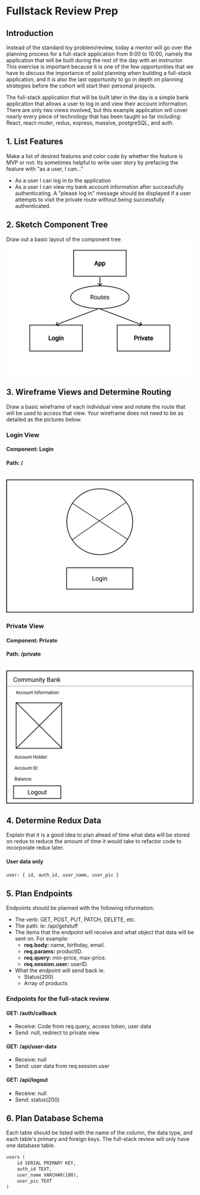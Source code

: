 # Fullstack Review Prep

## Introduction
Instead of the standard toy problem/review, today a mentor will go over the planning process for a full-stack application from 9:00 to 10:00, namely the application that will be built during the rest of the day with an instructor. This exercise is important because it is one of the few opportunities that we have to discuss the importance of solid planning when building a full-stack application, and it is also the last opportunity to go in depth on planning strategies before the cohort will start their personal projects.

The full-stack application that will be built later in the day is a  simple bank application that allows a user to log in and view their account information. There are only two views involved, but this example application will cover nearly every piece of technology that has been taught so far including: React, react-router, redux, express, massive, postgreSQL, and auth.

## 1. List Features
Make a list of desired features and color code by whether the feature is MVP or not. Its sometimes helpful to write user story by prefacing the feature with "as a user, I can..."
- As a user I can log in to the application
- As a user I can view my bank account information after successfully authenticating. A "please log in" message should be displayed if a user attempts to visit the private route without being successfully authenticated.

## 2. Sketch Component Tree
Draw out a basic layout of the component tree
<br />
<img src='./images/ComponentTree.jpg' width='500px'/>


## 3. Wireframe Views and Determine Routing
Draw a basic wireframe of each individual view and notate the route that will be used to access that view. Your wireframe does not need to be as detailed as the pictures below.

### Login View
#### Component: Login
#### Path: /
<br />
<img src='./images/Login.jpg' width='500px'/>

### Private View
#### Component: Private
#### Path: /private
<br />
<img src='./images/Private.jpg' width='500px' />

## 4. Determine Redux Data
Explain that it is a good idea to plan ahead of time what data will be stored on redux to reduce the amount of time it would take to refactor code to incorporate redux later.
#### User data only
`user: { id, auth_id, user_name, user_pic }`

## 5. Plan Endpoints
Endpoints should be planned with the following information: 
- The verb: GET, POST, PUT, PATCH, DELETE, etc.
- The path: ie: /api/getstuff
- The items that the endpoint will receive and what object that data will be sent on. For example: 
  * __req.body:__ name, birthday, email. 
  * __req.params:__ productID. 
  * __req.query:__ min-price, max-price. 
  * __req.session.user:__ userID.
- What the endpoint will send back ie: 
  * Status(200)
  * Array of products
  
### Endpoints for the full-stack review
#### GET: /auth/callback
- Receive: Code from req.query, access token, user data
- Send: null, redirect to private view

#### GET: /api/user-data
- Receive: null
- Send: user data from req.session.user

#### GET: /api/logout
- Receive: null
- Send: status(200)

## 6. Plan Database Schema
Each table should be listed with the name of the column, the data type, and each table's primary and foreign keys. The full-stack review will only have one database table.
```
users (
    id SERIAL PRIMARY KEY,
    auth_id TEXT,
    user_name VARCHAR(180),
    user_pic TEXT
)
```



